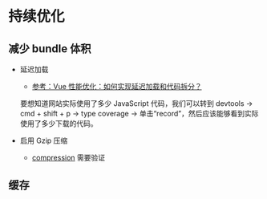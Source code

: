 # 持续优化

## 减少 bundle 体积

* 延迟加载
    * [参考：Vue 性能优化：如何实现延迟加载和代码拆分？](https://www.infoq.cn/article/9ihyy7HW00ij8suTh*zN)
    
    要想知道网站实际使用了多少 JavaScript 代码，我们可以转到 devtools -> cmd + shift + p -> type coverage -> 单击“record”，然后应该能够看到实际使用了多少下载的代码。

* 启用 Gzip 压缩
   * [compression](https://github.com/expressjs/compression)  需要验证


## 缓存